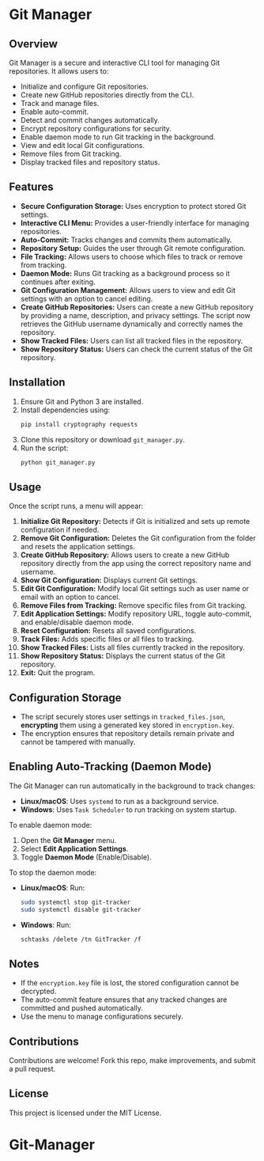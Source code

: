 # Git Manager

## Overview

Git Manager is a secure and interactive CLI tool for managing Git repositories. It allows users to:

- Initialize and configure Git repositories.
- Create new GitHub repositories directly from the CLI.
- Track and manage files.
- Enable auto-commit.
- Detect and commit changes automatically.
- Encrypt repository configurations for security.
- Enable daemon mode to run Git tracking in the background.
- View and edit local Git configurations.
- Remove files from Git tracking.
- Display tracked files and repository status.

## Features

- **Secure Configuration Storage:** Uses encryption to protect stored Git settings.
- **Interactive CLI Menu:** Provides a user-friendly interface for managing repositories.
- **Auto-Commit:** Tracks changes and commits them automatically.
- **Repository Setup:** Guides the user through Git remote configuration.
- **File Tracking:** Allows users to choose which files to track or remove from tracking.
- **Daemon Mode:** Runs Git tracking as a background process so it continues after exiting.
- **Git Configuration Management:** Allows users to view and edit Git settings with an option to cancel editing.
- **Create GitHub Repositories:** Users can create a new GitHub repository by providing a name, description, and privacy settings. The script now retrieves the GitHub username dynamically and correctly names the repository.
- **Show Tracked Files:** Users can list all tracked files in the repository.
- **Show Repository Status:** Users can check the current status of the Git repository.

## Installation

1. Ensure Git and Python 3 are installed.
2. Install dependencies using:
   ```bash
   pip install cryptography requests
   ```
3. Clone this repository or download `git_manager.py`.
4. Run the script:
   ```bash
   python git_manager.py
   ```

## Usage

Once the script runs, a menu will appear:

1. **Initialize Git Repository:** Detects if Git is initialized and sets up remote configuration if needed.
2. **Remove Git Configuration:** Deletes the Git configuration from the folder and resets the application settings.
3. **Create GitHub Repository:** Allows users to create a new GitHub repository directly from the app using the correct repository name and username.
4. **Show Git Configuration:** Displays current Git settings.
5. **Edit Git Configuration:** Modify local Git settings such as user name or email with an option to cancel.
6. **Remove Files from Tracking:** Remove specific files from Git tracking.
7. **Edit Application Settings:** Modify repository URL, toggle auto-commit, and enable/disable daemon mode.
8. **Reset Configuration:** Resets all saved configurations.
9. **Track Files:** Adds specific files or all files to tracking.
10. **Show Tracked Files:** Lists all files currently tracked in the repository.
11. **Show Repository Status:** Displays the current status of the Git repository.
12. **Exit:** Quit the program.

## Configuration Storage

- The script securely stores user settings in `tracked_files.json`, **encrypting** them using a generated key stored in `encryption.key`.
- The encryption ensures that repository details remain private and cannot be tampered with manually.

## Enabling Auto-Tracking (Daemon Mode)

The Git Manager can run automatically in the background to track changes:

- **Linux/macOS**: Uses `systemd` to run as a background service.
- **Windows**: Uses `Task Scheduler` to run tracking on system startup.

To enable daemon mode:

1. Open the **Git Manager** menu.
2. Select **Edit Application Settings**.
3. Toggle **Daemon Mode** (Enable/Disable).

To stop the daemon mode:

- **Linux/macOS**: Run:
  ```bash
  sudo systemctl stop git-tracker
  sudo systemctl disable git-tracker
  ```
- **Windows**: Run:
  ```bash
  schtasks /delete /tn GitTracker /f
  ```

## Notes

- If the `encryption.key` file is lost, the stored configuration cannot be decrypted.
- The auto-commit feature ensures that any tracked changes are committed and pushed automatically.
- Use the menu to manage configurations securely.

## Contributions

Contributions are welcome! Fork this repo, make improvements, and submit a pull request.

## License

This project is licensed under the MIT License.
# Git-Manager
